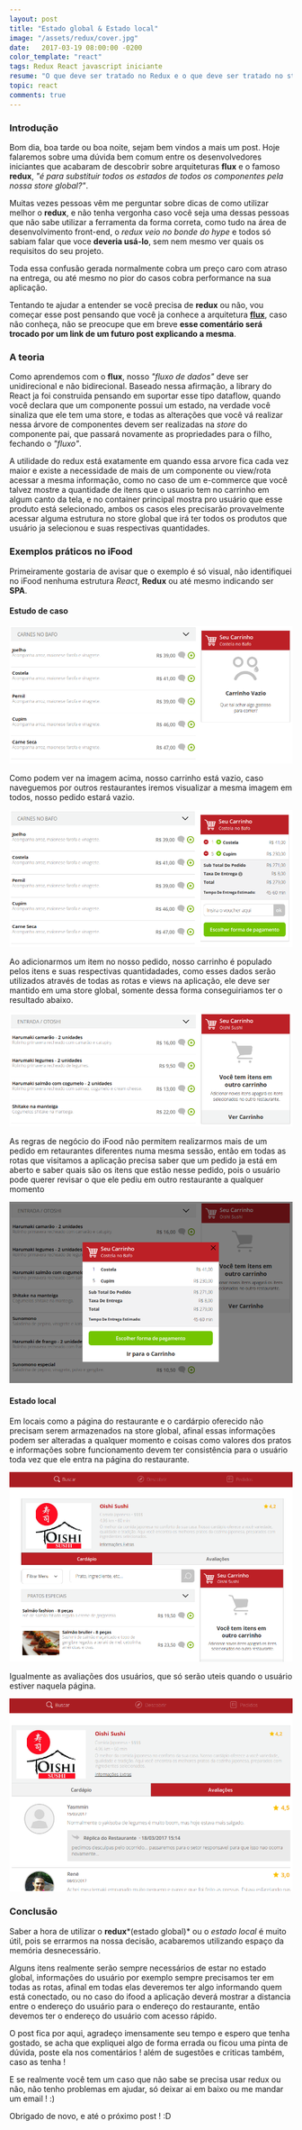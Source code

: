 ```yaml
---
layout: post
title: "Estado global & Estado local"
image: "/assets/redux/cover.jpg"
date:   2017-03-19 08:00:00 -0200
color_template: "react"
tags: Redux React javascript iniciante
resume: "O que deve ser tratado no Redux e o que deve ser tratado no state do componente? iFood como estudo de caso"
topic: react
comments: true
---
```


### Introdução

Bom dia, boa tarde ou boa noite, sejam bem vindos a mais um post. Hoje falaremos sobre uma dúvida bem comum entre os desenvolvedores iniciantes que acabaram de descobrir sobre arquiteturas **flux** e o famoso **redux**, *"é para substituir todos os estados de todos os componentes pela nossa store global?"*.

Muitas vezes pessoas vêm me perguntar sobre dicas de como utilizar melhor o **redux**, e não tenha vergonha caso você seja uma dessas pessoas que não sabe utilizar a ferramenta da forma correta, como tudo na área de desenvolvimento front-end, o *redux veio no bonde do hype* e todos só sabiam falar que voce **deveria usá-lo**, sem nem mesmo ver quais os requisitos do seu projeto.

Toda essa confusão gerada normalmente cobra um preço caro com atraso na entrega, ou até mesmo no pior do casos cobra performance na sua aplicação.

Tentando te ajudar a entender se você precisa de **redux** ou não, vou começar esse post pensando que você ja conhece a arquitetura [**flux**](https://facebook.github.io/flux/), caso não conheça, não se preocupe que em breve **esse comentário será trocado por um link de um futuro post explicando a mesma**.

### A teoria

Como aprendemos com o **flux**, nosso *"fluxo de dados"* deve ser unidirecional e não bidirecional. Baseado nessa afirmação, a library do React ja foi construida pensando em suportar esse tipo dataflow, quando você declara que um componente possui um estado, na verdade você sinaliza que ele tem uma store, e todas as alterações que você vá realizar nessa árvore de componentes devem ser realizadas na *store* do componente pai, que passará novamente as propriedades para o filho, fechando o *"fluxo"*.

A utilidade do redux está exatamente em quando essa arvore fica cada vez maior e existe a necessidade de mais de um componente ou view/rota acessar a mesma informação, como no caso de um e-commerce que você talvez mostre a quantidade de itens que o usuario tem no carrinho em algum canto da tela, e no container principal mostra pro usuário que esse produto está selecionado, ambos os casos eles precisarão provavelmente acessar alguma estrutura no store global que irá ter todos os produtos que usuário ja selecionou e suas respectivas quantidades.

### Exemplos práticos no iFood

Primeiramente gostaria de avisar que o exemplo é só visual, não identifiquei no iFood nenhuma estrutura *React*, **Redux** ou até mesmo indicando ser **SPA**.

#### Estudo de caso

![Imagem demonstrando o carrinho vazio no site ifood](/assets/redux/carrinho_vazio.png)

Como podem ver na imagem acima, nosso carrinho está vazio, caso naveguemos por outros restaurantes iremos visualizar a mesma imagem em todos, nosso pedido estará vazio.

![Imagem demonstrando carrinho ao adicionarmos um item](/assets/redux/carrinho_com_itens.png)

Ao adicionarmos um item no nosso pedido, nosso carrinho é populado pelos itens e suas respectivas quantidadades, como esses dados serão utilizados através de todas as rotas e views na aplicação, ele deve ser mantido em uma store global, somente dessa forma conseguiriamos ter o resultado abaixo.

![Imagem demonstrando que o carrinho está sendo utilizado em outro restaurante](/assets/redux/carrinho_cheio_outra_janela.png)

As regras de negócio do iFood não permitem realizarmos mais de um pedido em retaurantes diferentes numa mesma sessão, então em todas as rotas que visitamos a aplicação precisa saber que um pedido ja está em aberto e saber quais são os itens que estão nesse pedido, pois o usuário pode querer revisar o que ele pediu em outro restaurante a qualquer momento

![Imagem demonstrando popup do carrinho aberto](/assets/redux/carrinho_aberto.png)

#### Estado local

Em locais como a página do restaurante e o cardárpio oferecido não precisam serem armazenados na store global, afinal essas informações podem ser alteradas a qualquer momento e coisas como valores dos pratos e informações sobre funcionamento devem ter consistência para o usuário toda vez que ele entra na página do restaurante.

![Imagem demonstrando a página do restaurante e listagem do cardápio](/assets/redux/estado_local.png)

Igualmente as avaliações dos usuários, que só serão uteis quando o usuário estiver naquela página.

![Imagem demonstrando a página dos comentários do restaurante](/assets/redux/comentarios.png)

### Conclusão

Saber a hora de utilizar o **redux***(estado global)* ou o *estado local* é muito útil, pois se errarmos na nossa decisão, acabaremos utilizando espaço da memória desnecessário.

Alguns itens realmente serão sempre necessários de estar no estado global, informações do usuário por exemplo sempre precisamos ter em todas as rotas, afinal em todas elas deveremos ter algo informando quem está conectado, ou no caso do ifood a aplicação deverá mostrar a distancia entre o endereço do usuário para o endereço do restaurante, então devemos ter o endereço do usuário com acesso rápido.

O post fica por aqui, agradeço imensamente seu tempo e espero que tenha gostado, se acha que expliquei algo de forma errada ou ficou uma pinta de dúvida, poste ela nos comentários ! além de sugestões e criticas também, caso as tenha ! 

E se realmente você tem um caso que não sabe se precisa usar redux ou não, não tenho problemas em ajudar, só deixar ai em baixo ou me mandar um email ! :)

Obrigado de novo, e até o próximo post ! :D